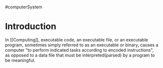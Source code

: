 #computerSystem
# Introduction 
In [[Computing]], executable code, an executable file, or an executable program, sometimes  simply referred to as an executable or binary, causes a computer "to perform indicated tasks according to encoded instructions", as opposed to a data file that must be interpreted(parsed) by a program to be meaningful.